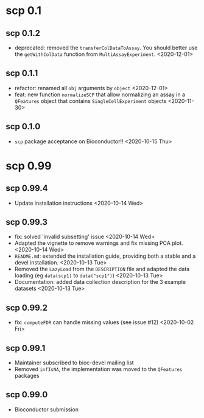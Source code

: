 # scp 0.1

## scp 0.1.2

- deprecated: removed the `transferColDataToAssay`. You should better 
  use the `getWithColData` function from `MultiAssayExperiment`.
  <2020-12-01>

## scp 0.1.1

- refactor: renamed all `obj` arguments by `object`
  <2020-12-01>
- feat: new function `normalizeSCP` that allow normalizing an assay in a 
  `QFeatures` object that contains `SingleCellExperiment` objects
  <2020-11-30>

## scp 0.1.0

- `scp` package acceptance on Bioconductor!!
  <2020-10-15 Thu>

# scp 0.99

## scp 0.99.4

- Update installation instructions <2020-10-14 Wed>

## scp 0.99.3

- fix: solved 'invalid subsetting' issue
  <2020-10-14 Wed>
- Adapted the vignette to remove warnings and fix missing PCA plot.
  <2020-10-14 Wed>
- `README.md`: extended the installation guide, providing both a 
  stable and a devel installation. <2020-10-13 Tue>
- Removed the `LazyLoad` from the `DESCRIPTION` file and adapted the 
  data loading (eg `data(scp1)` to `data("scp1")`)
  <2020-10-13 Tue>
- Documentation: added data collection description for the 3 example 
  datasets
  <2020-10-13 Tue>

## scp 0.99.2

- fix: `computeFDR` can handle missing values (see issue #12)
  <2020-10-02 Fri>

## scp 0.99.1

- Maintainer subscribed to bioc-devel mailing list
- Removed `infIsNA`, the implementation was moved to the `QFeatures` 
packages

## scp 0.99.0

- Bioconductor submission

